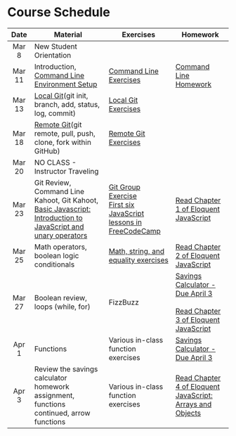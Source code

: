 # Course Schedule

|  Date  | Material                                                                                                                                                                                                                                                            | Exercises                                                                                                                                                                                                   | Homework                                                                                                                                                                           |
| :----: | ------------------------------------------------------------------------------------------------------------------------------------------------------------------------------------------------------------------------------------------------------------------- | ----------------------------------------------------------------------------------------------------------------------------------------------------------------------------------------------------------- | ---------------------------------------------------------------------------------------------------------------------------------------------------------------------------------- |
| Mar 8  | New Student Orientation                                                                                                                                                                                                                                             |                                                                                                                                                                                                             |                                                                                                                                                                                    |
| Mar 11 | Introduction, [Command Line](./lectures/02-command-line) <br/> [Environment Setup](environment.md)                                                                                                                                                                  | [Command Line Exercises](./lectures/02-command-line/exercises.md)                                                                                                                                           | [Command Line Homework](./lectures/02-command-line/homework.md)                                                                                                                    |
| Mar 13 | [Local Git](https://github.com/uark-backend-class/course-materials/tree/master/lectures/03-source-control)(git init, branch, add, status, log, commit)                                                                                                              | [Local Git Exercises](https://github.com/uark-backend-class/course-materials/blob/master/lectures/03-source-control/exercises-local.md)                                                                     |                                                                                                                                                                                    |
| Mar 18 | [Remote Git](https://github.com/uark-backend-class/course-materials/tree/master/lectures/03-source-control)(git remote, pull, push, clone, fork within GitHub)                                                                                                      | [Remote Git Exercises](https://github.com/uark-backend-class/course-materials/blob/master/lectures/03-source-control/exercises-remote.md)                                                                   |                                                                                                                                                                                    |
| Mar 20 | NO CLASS - Instructor Traveling                                                                                                                                                                                                                                     |                                                                                                                                                                                                             |                                                                                                                                                                                    |
| Mar 23 | Git Review, Command Line Kahoot, Git Kahoot, [Basic Javascript: Introduction to JavaScript and unary operators](https://github.com/uark-backend-class/course-materials/tree/master/lectures/04-javascript-basics#lecture-1-intro-to-javascript-and-unary-operators) | [Git Group Exercise](https://classroom.github.com/g/G0-3w-Ay)<br/>[First six JavaScript lessons in FreeCodeCamp](https://learn.freecodecamp.org/javascript-algorithms-and-data-structures/basic-javascript) | [Read Chapter 1 of Eloquent JavaScript](https://eloquentjavascript.net/01_values.html)                                                                                             |
| Mar 25 | Math operators, boolean logic conditionals                                                                                                                                                                                                                          | [Math, string, and equality exercises](https://github.com/uark-backend-class/course-materials/blob/master/lectures/04-javascript-basics/lecture02-exercises.md)                                             | [Read Chapter 2 of Eloquent JavaScript](http://eloquentjavascript.net/02_program_structure.html)                                                                                   |
| Mar 27 | Boolean review, loops (while, for)                                                                                                                                                                                                                                  | FizzBuzz                                                                                                                                                                                                    | [Savings Calculator - Due April 3](https://classroom.github.com/a/atHBYnUw) <br /><br /> [Read Chapter 3 of Eloquent JavaScript](https://eloquentjavascript.net/03_functions.html) |
| Apr 1  | Functions                                                                                                                                                                                                                                                           | Various in-class function exercises                                                                                                                                                                         | [Savings Calculator - Due April 3](https://classroom.github.com/a/atHBYnUw)                                                                                                        |
| Apr 3  | Review the savings calculator homework assignment, functions continued, arrow functions                                                                                                                                                                                                | Various in-class function exercises                                                                                                                                                                         | [Read Chapter 4 of Eloquent JavaScript: Arrays and Objects](https://eloquentjavascript.net/04_data.html)                                                                           |
